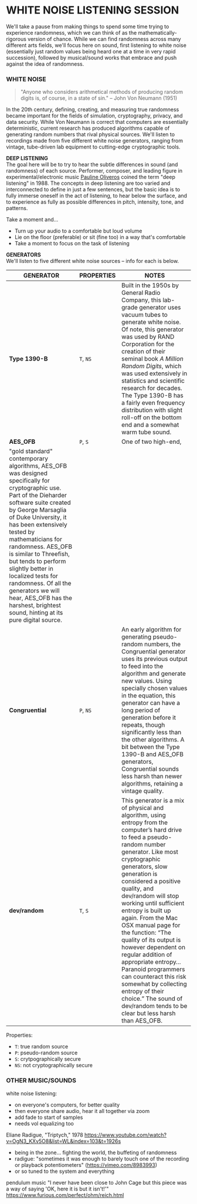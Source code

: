 # WHITE NOISE LISTENING SESSION  

We'll take a pause from making things to spend some time trying to experience randomness, which we can think of as the mathematically-rigorous version of chance. While we can find randomness across many different arts fields, we'll focus here on sound, first listening to white noise (essentially just random values being heard one at a time in very rapid succession), followed by musical/sound works that embrace and push against the idea of randomness.


### WHITE NOISE  

> "Anyone who considers arithmetical methods of producing random digits is, of course, in a state of sin." – John Von Neumann (1951)  

In the 20th century, defining, creating, and measuring true randomness became important for the fields of simulation, cryptography, privacy, and data security. While Von Neumann is correct that computers are essentially deterministic, current research has produced algorithms capable of generating random numbers that rival physical sources. We'll listen to recordings made from five different white noise generators, ranging from vintage, tube-driven lab equipment to cutting-edge cryptographic tools.

**DEEP LISTENING**  
The goal here will be to try to hear the subtle differences in sound (and randomness) of each source. Performer, composer, and leading figure in experimental/electronic music [Pauline Oliveros](https://en.wikipedia.org/wiki/Pauline_Oliveros#Deep_listening) coined the term "deep listening" in 1988. The concepts in deep listening are too varied and interconnected to define in just a few sentences, but the basic idea is to fully immerse oneself in the act of listening, to hear below the surface, and to experience as fully as possible differences in pitch, intensity, tone, and patterns.

Take a moment and...  
* Turn up your audio to a comfortable but loud volume  
* Lie on the floor (preferable) or sit (fine too) in a way that's comfortable  
* Take a moment to focus on the task of listening  

**GENERATORS**  
We'll listen to five different white noise sources – info for each is below.

| GENERATOR | PROPERTIES | NOTES |
| --------- | ------ | ----- |
| **Type 1390-B** | `T`, `NS` | Built in the 1950s by General Radio Company, this lab-grade generator uses vacuum tubes to generate white noise. Of note, this generator was used by RAND Corporation for the creation of their seminal book *A Million Random Digits*, which was used extensively in statistics and scientific research for decades. The Type 1390-B has a fairly even frequency distribution with slight roll-off on the bottom end and a somewhat warm tube sound. |
| **AES_OFB** | `P`, `S` | One of two high-end, 
"gold standard" contemporary algorithms, AES_OFB was designed specifically for cryptographic use. Part of the Dieharder software suite created by George Marsaglia of Duke University, it has been extensively tested by mathematicians for randomness. AES_OFB is similar to Threefish, but tends to perform slightly better in localized tests for randomness. Of all the generators we will hear, AES_OFB has the harshest, brightest sound, hinting at its pure digital source. |
| **Congruential** | `P`, `NS` | An early algorithm for generating pseudo-random numbers, the Congruential generator uses its previous output to feed into the algorithm and generate new values. Using specially chosen values in the equation, this generator can have a long period of generation before it repeats, though significantly less than the other algorithms. A bit between the Type 1390-B and AES_OFB generators, Congruential sounds less harsh than newer algorithms, retaining a vintage quality. |
| **dev/random** | `T`, `S` | This generator is a mix of physical and algorithm, using entropy from the computer’s hard drive to feed a pseudo-random number generator. Like most cryptographic generators, slow generation is considered a positive quality, and dev/random will stop working until sufficient entropy is built up again. From the Mac OSX manual page for the function: “The quality of its output is however dependent on regular addition of appropriate entropy… Paranoid programmers can counteract this risk somewhat by collecting entropy of their choice.” The sound of dev/random tends to be clear but less harsh than AES_OFB. |

Properties:  
* `T`: true random source  
* `P`: pseudo-random source  
* `S`: crytpographically secure  
* `NS`: not cryptographically secure  


### OTHER MUSIC/SOUNDS  



white noise listening:
- on everyone's computers, for better quality
- then everyone share audio, hear it all together via zoom
- add fade to start of samples
- needs vol equalizing too

Eliane Radigue, "Triptych," 1978
https://www.youtube.com/watch?v=OgN3_KXv5O8&list=WL&index=103&t=1926s
- being in the zone... fighting the world, the buffeting of randomness
- radigue: "sometimes it was enough to barely touch one of the recording or playback potentiometers" (https://vimeo.com/8983993)
- or so tuned to the system and everything


pendulum music
"I never have been close to John Cage but this piece was a way of saying 'OK, here it is but it isn't!'"
https://www.furious.com/perfect/ohm/reich.html 